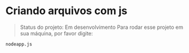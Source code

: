 # Criando arquivos com js
>Status do projeto: Em desenvolvimento
Para rodar esse projeto em sua máquina, por favor digite:
```
nodeapp.js
``` 
